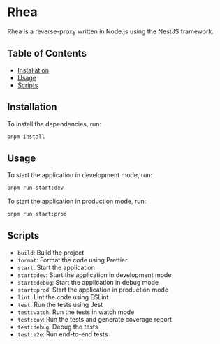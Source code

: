# Rhea

Rhea is a reverse-proxy written in Node.js using the NestJS framework.

## Table of Contents

- [Installation](#installation)
- [Usage](#usage)
- [Scripts](#scripts)

## Installation

To install the dependencies, run:

```bash
pnpm install
```

## Usage

To start the application in development mode, run:

```bash
pnpm run start:dev
```

To start the application in production mode, run:

```bash
pnpm run start:prod
```

## Scripts

- `build`: Build the project
- `format`: Format the code using Prettier
- `start`: Start the application
- `start:dev`: Start the application in development mode
- `start:debug`: Start the application in debug mode
- `start:prod`: Start the application in production mode
- `lint`: Lint the code using ESLint
- `test`: Run the tests using Jest
- `test:watch`: Run the tests in watch mode
- `test:cov`: Run the tests and generate coverage report
- `test:debug`: Debug the tests
- `test:e2e`: Run end-to-end tests
